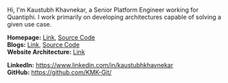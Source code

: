 Hi, I'm Kaustubh Khavnekar, a Senior Platform Engineer working for Quantiphi. I work primarily on developing architectures capable of solving a given use case.

**Homepage:** [Link](https://kaustubhk.com), [Source Code](https://github.com/KMK-Git/kaustubhk)  
**Blogs:** [Link](https://blogs.kaustubhk.com), [Source Code](https://github.com/KMK-Git/kaustubhk-blogs)  
**Website Architecture:** [Link](https://blogs.kaustubhk.com/blog/my-new-website)


**LinkedIn:** https://www.linkedin.com/in/kaustubhkhavnekar  
**GitHub:** https://github.com/KMK-Git/
